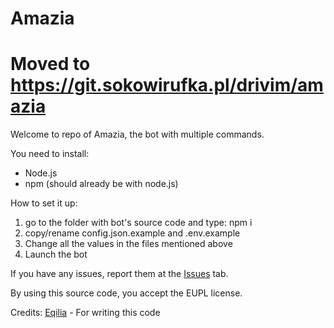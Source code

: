 # Amazia
# Moved to https://git.sokowirufka.pl/drivim/amazia
Welcome to repo of Amazia, the bot with multiple commands.

You need to install:
- Node.js
- npm (should already be with node.js)

How to set it up:
1. go to the folder with bot's source code and type: npm i
2. copy/rename config.json.example and .env.example
3. Change all the values in the files mentioned above
4. Launch the bot

If you have any issues, report them at the [Issues](https://github.com/drivim/amazia/issues) tab.

By using this source code, you accept the EUPL license.

Credits:
[Eqilia](https://github.com/eqilia) - For writing this code
